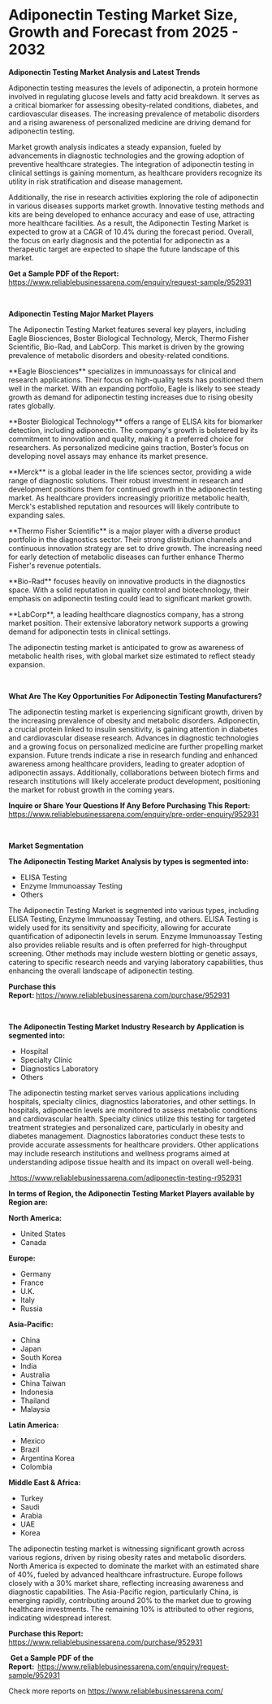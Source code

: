 <p><h1>Adiponectin Testing Market Size, Growth and Forecast from 2025 - 2032</h1></p><p><strong>Adiponectin Testing Market Analysis and Latest Trends</strong></p>
<p><p>Adiponectin testing measures the levels of adiponectin, a protein hormone involved in regulating glucose levels and fatty acid breakdown. It serves as a critical biomarker for assessing obesity-related conditions, diabetes, and cardiovascular diseases. The increasing prevalence of metabolic disorders and a rising awareness of personalized medicine are driving demand for adiponectin testing. </p><p>Market growth analysis indicates a steady expansion, fueled by advancements in diagnostic technologies and the growing adoption of preventive healthcare strategies. The integration of adiponectin testing in clinical settings is gaining momentum, as healthcare providers recognize its utility in risk stratification and disease management.</p><p>Additionally, the rise in research activities exploring the role of adiponectin in various diseases supports market growth. Innovative testing methods and kits are being developed to enhance accuracy and ease of use, attracting more healthcare facilities. As a result, the Adiponectin Testing Market is expected to grow at a CAGR of 10.4% during the forecast period. Overall, the focus on early diagnosis and the potential for adiponectin as a therapeutic target are expected to shape the future landscape of this market.</p></p>
<p><strong>Get a Sample PDF of the Report:&nbsp;</strong> <a href="https://www.reliablebusinessarena.com/enquiry/request-sample/952931?utm_campaign=2488&utm_medium=2&utm_source=Github&utm_content=ia&utm_term=07032025&utm_id=adiponectin-testing">https://www.reliablebusinessarena.com/enquiry/request-sample/952931</a></p>
<p>&nbsp;</p>
<p><strong>Adiponectin Testing Major Market Players</strong></p>
<p><p>The Adiponectin Testing Market features several key players, including Eagle Biosciences, Boster Biological Technology, Merck, Thermo Fisher Scientific, Bio-Rad, and LabCorp. This market is driven by the growing prevalence of metabolic disorders and obesity-related conditions.</p><p>**Eagle Biosciences** specializes in immunoassays for clinical and research applications. Their focus on high-quality tests has positioned them well in the market. With an expanding portfolio, Eagle is likely to see steady growth as demand for adiponectin testing increases due to rising obesity rates globally.</p><p>**Boster Biological Technology** offers a range of ELISA kits for biomarker detection, including adiponectin. The company's growth is bolstered by its commitment to innovation and quality, making it a preferred choice for researchers. As personalized medicine gains traction, Boster’s focus on developing novel assays may enhance its market presence.</p><p>**Merck** is a global leader in the life sciences sector, providing a wide range of diagnostic solutions. Their robust investment in research and development positions them for continued growth in the adiponectin testing market. As healthcare providers increasingly prioritize metabolic health, Merck's established reputation and resources will likely contribute to expanding sales.</p><p>**Thermo Fisher Scientific** is a major player with a diverse product portfolio in the diagnostics sector. Their strong distribution channels and continuous innovation strategy are set to drive growth. The increasing need for early detection of metabolic diseases can further enhance Thermo Fisher's revenue potentials.</p><p>**Bio-Rad** focuses heavily on innovative products in the diagnostics space. With a solid reputation in quality control and biotechnology, their emphasis on adiponectin testing could lead to significant market growth.</p><p>**LabCorp**, a leading healthcare diagnostics company, has a strong market position. Their extensive laboratory network supports a growing demand for adiponectin tests in clinical settings. </p><p>The adiponectin testing market is anticipated to grow as awareness of metabolic health rises, with global market size estimated to reflect steady expansion.</p></p>
<p>&nbsp;</p>
<p><strong>What Are The Key Opportunities For Adiponectin Testing Manufacturers?</strong></p>
<p><p>The adiponectin testing market is experiencing significant growth, driven by the increasing prevalence of obesity and metabolic disorders. Adiponectin, a crucial protein linked to insulin sensitivity, is gaining attention in diabetes and cardiovascular disease research. Advances in diagnostic technologies and a growing focus on personalized medicine are further propelling market expansion. Future trends indicate a rise in research funding and enhanced awareness among healthcare providers, leading to greater adoption of adiponectin assays. Additionally, collaborations between biotech firms and research institutions will likely accelerate product development, positioning the market for robust growth in the coming years.</p></p>
<p><strong>Inquire or Share Your Questions If Any Before Purchasing This Report:</strong> <a href="https://www.reliablebusinessarena.com/enquiry/pre-order-enquiry/952931?utm_campaign=2488&utm_medium=2&utm_source=Github&utm_content=ia&utm_term=07032025&utm_id=adiponectin-testing">https://www.reliablebusinessarena.com/enquiry/pre-order-enquiry/952931</a></p>
<p>&nbsp;</p>
<p><strong>Market Segmentation</strong></p>
<p><strong>The Adiponectin Testing Market Analysis by types is segmented into:</strong></p>
<p><ul><li>ELISA Testing</li><li>Enzyme Immunoassay Testing</li><li>Others</li></ul></p>
<p><p>The Adiponectin Testing Market is segmented into various types, including ELISA Testing, Enzyme Immunoassay Testing, and others. ELISA Testing is widely used for its sensitivity and specificity, allowing for accurate quantification of adiponectin levels in serum. Enzyme Immunoassay Testing also provides reliable results and is often preferred for high-throughput screening. Other methods may include western blotting or genetic assays, catering to specific research needs and varying laboratory capabilities, thus enhancing the overall landscape of adiponectin testing.</p></p>
<p><strong>Purchase this Report:&nbsp;</strong><a href="https://www.reliablebusinessarena.com/purchase/952931?utm_campaign=2488&utm_medium=2&utm_source=Github&utm_content=ia&utm_term=07032025&utm_id=adiponectin-testing">https://www.reliablebusinessarena.com/purchase/952931</a></p>
<p>&nbsp;</p>
<p><strong>The Adiponectin Testing Market Industry Research by Application is segmented into:</strong></p>
<p><ul><li>Hospital</li><li>Specialty Clinic</li><li>Diagnostics Laboratory</li><li>Others</li></ul></p>
<p><p>The adiponectin testing market serves various applications including hospitals, specialty clinics, diagnostics laboratories, and other settings. In hospitals, adiponectin levels are monitored to assess metabolic conditions and cardiovascular health. Specialty clinics utilize this testing for targeted treatment strategies and personalized care, particularly in obesity and diabetes management. Diagnostics laboratories conduct these tests to provide accurate assessments for healthcare providers. Other applications may include research institutions and wellness programs aimed at understanding adipose tissue health and its impact on overall well-being.</p></p>
<p><a href="https://www.reliablebusinessarena.com/adiponectin-testing-r952931?utm_campaign=2488&utm_medium=2&utm_source=Github&utm_content=ia&utm_term=07032025&utm_id=adiponectin-testing">&nbsp;https://www.reliablebusinessarena.com/adiponectin-testing-r952931</a></p>
<p><strong>In terms of Region, the Adiponectin Testing Market Players available by Region are:</strong></p>
<p>
    <p> <strong> North America: </strong>
        <ul>
            <li>United States</li>
            <li>Canada</li>
        </ul>
        </p> 
    <p> <strong> Europe: </strong>
        <ul>
            <li>Germany</li>
            <li>France</li>
            <li>U.K.</li>
            <li>Italy</li>
            <li>Russia</li>
        </ul>
        </p> 
    <p> <strong> Asia-Pacific: </strong>
        <ul>
            <li>China</li>
            <li>Japan</li>
            <li>South Korea</li>
            <li>India</li>
            <li>Australia</li>
            <li>China Taiwan</li>
            <li>Indonesia</li>
            <li>Thailand</li>
            <li>Malaysia</li>
        </ul>
        </p> 
    <p> <strong> Latin America: </strong>
        <ul>
            <li>Mexico</li>
            <li>Brazil</li>
            <li>Argentina Korea</li>
            <li>Colombia</li>
        </ul>
        </p> 
    <p> <strong> Middle East & Africa: </strong>
        <ul>
            <li>Turkey</li>
            <li>Saudi</li>
            <li>Arabia</li>
            <li>UAE</li>
            <li>Korea</li>
        </ul>
    </p>
    </p>
<p><p>The adiponectin testing market is witnessing significant growth across various regions, driven by rising obesity rates and metabolic disorders. North America is expected to dominate the market with an estimated share of 40%, fueled by advanced healthcare infrastructure. Europe follows closely with a 30% market share, reflecting increasing awareness and diagnostic capabilities. The Asia-Pacific region, particularly China, is emerging rapidly, contributing around 20% to the market due to growing healthcare investments. The remaining 10% is attributed to other regions, indicating widespread interest.</p></p>
<p><strong>Purchase this Report: </strong><a href="https://www.reliablebusinessarena.com/purchase/952931?utm_campaign=2488&utm_medium=2&utm_source=Github&utm_content=ia&utm_term=07032025&utm_id=adiponectin-testing">https://www.reliablebusinessarena.com/purchase/952931</a></p>
<p>&nbsp;<strong>Get a Sample PDF of the Report:&nbsp;&nbsp;</strong><a href="https://www.reliablebusinessarena.com/enquiry/request-sample/952931?utm_campaign=2488&utm_medium=2&utm_source=Github&utm_content=ia&utm_term=07032025&utm_id=adiponectin-testing">https://www.reliablebusinessarena.com/enquiry/request-sample/952931</a></p>
<p><strong></strong></p>
<p>Check more reports on <a href="https://www.reliablebusinessarena.com/?utm_campaign=2488&utm_medium=2&utm_source=Github&utm_content=ia&utm_term=07032025&utm_id=adiponectin-testing">https://www.reliablebusinessarena.com/</a></p>